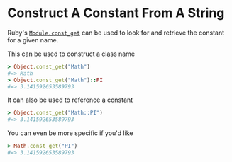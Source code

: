 # Construct A Constant From A String

Ruby's
[`Module.const_get`](http://ruby-doc.org/core-2.1.0/Module.html#method-i-const_get)
can be used to look for and retrieve the constant for a given name.

This can be used to construct a class name

```ruby
> Object.const_get("Math")
#=> Math
> Object.const_get("Math")::PI
#=> 3.141592653589793
```

It can also be used to reference a constant

```ruby
> Object.const_get("Math::PI")
#=> 3.141592653589793
```

You can even be more specific if you'd like

```ruby
> Math.const_get("PI")
#=> 3.141592653589793
```
